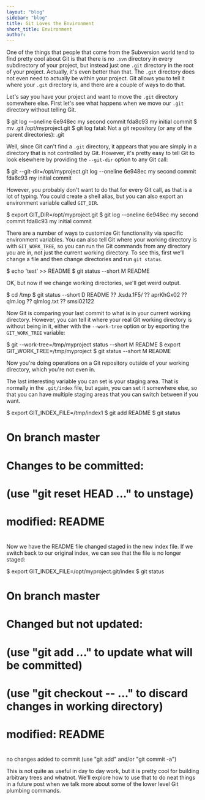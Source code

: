 ```yaml
---
layout: "blog"
sidebar: "blog"
title: Git Loves the Environment
short_title: Environment
author:
---
```


One of the things that people that come from the Subversion world tend
to find pretty cool about Git is that there is no `.svn` directory in
every subdirectory of your project, but instead just one `.git` directory
in the root of your project.  Actually, it's even better than that.
The `.git` directory does not even need to actually be within your project.
Git allows you to tell it where your `.git` directory is, and there are
a couple of ways to do that.

Let's say you have your project and want to move the `.git` directory
somewhere else.  First let's see what happens when we move our `.git`
directory without telling Git.

  $ git log --oneline
  6e948ec my second commit
  fda8c93 my initial commit
  $ mv .git /opt/myproject.git
  $ git log
  fatal: Not a git repository (or any of the parent directories): .git

Well, since Git can't find a `.git` directory, it appears that you are
simply in a directory that is not controlled by Git.  However, it's
pretty easy to tell Git to look elsewhere by providing the `--git-dir`
option to any Git call:

  $ git --git-dir=/opt/myproject.git log --oneline
  6e948ec my second commit
  fda8c93 my initial commit

However, you probably don't want to do that for every Git call, as
that is a lot of typing.  You could create a shell alias, but you can
also export an environment variable called `GIT_DIR`.

  $ export GIT_DIR=/opt/myproject.git
  $ git log --oneline
  6e948ec my second commit
  fda8c93 my initial commit

There are a number of ways to customize Git functionality via specific
environment variables.  You can also tell Git where your working directory
is with `GIT_WORK_TREE`, so you can run the Git commands from any
directory you are in, not just the current working directory. To see this,
first we'll change a file and then change directories and run `git status`.

  $ echo 'test' >> README
  $ git status --short
  M README

OK, but now if we change working directories, we'll get weird output.

  $ cd /tmp
  $ git status --short
   D README
   ?? .ksda.1F5/
   ?? aprKhGx02
   ?? qlm.log
   ?? qlmlog.txt
   ?? smsi02122

Now Git is comparing your last commit to what is in your current working
directory.  However, you can tell it where your real Git working directory
is without being in it, either with the `--work-tree` option or by exporting
the `GIT_WORK_TREE` variable:

  $ git --work-tree=/tmp/myproject status --short
   M README
  $ export GIT_WORK_TREE=/tmp/myproject
  $ git status --short
   M README

Now you're doing operations on a Git repository outside of your working
directory, which you're not even in.

The last interesting variable you can set is your staging area.  That
is normally in the `.git/index` file, but again, you can set it somewhere
else, so that you can have multiple staging areas that you can switch
between if you want.

  $ export GIT_INDEX_FILE=/tmp/index1
  $ git add README
  $ git status
  # On branch master
  # Changes to be committed:
  #   (use "git reset HEAD <file>..." to unstage)
  #
  # modified:   README
  #

Now we have the README file changed staged in the new index file.  If we
switch back to our original index, we can see that the file is no longer
staged:

  $ export GIT_INDEX_FILE=/opt/myproject.git/index
  $ git status
  # On branch master
  # Changed but not updated:
  #   (use "git add <file>..." to update what will be committed)
  #   (use "git checkout -- <file>..." to discard changes in working directory)
  #
  # modified:   README
  #
  no changes added to commit (use "git add" and/or "git commit -a")

This is not quite as useful in day to day work, but it is pretty cool for
building arbitrary trees and whatnot.  We'll explore how to use that to
do neat things in a future post when we talk more about some of the lower
level Git plumbing commands.
